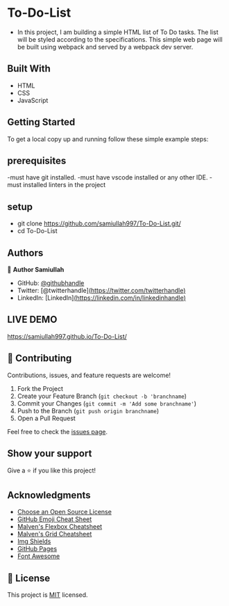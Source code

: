 # To-Do-List

- In this project, I am building a simple HTML list of To Do tasks. The list will be styled according to the specifications. This simple web page will be built using webpack and served by a webpack dev server.


## Built With

- HTML
- CSS
- JavaScript

## Getting Started
To get a local copy up and running follow these simple example steps:
## prerequisites
-must have git installed.
-must have vscode installed or any other IDE.
-must installed linters in the project


## setup
- git clone https://github.com/samiullah997/To-Do-List.git/
- cd To-Do-List


## Authors

👤 **Author Samiullah**

- GitHub: [@githubhandle]([https://github.com/githubhandle](https://github.com/samiullah997))
- Twitter: [@twitterhandle][(https://twitter.com/twitterhandle)](https://twitter.com/samiullahk997)
- LinkedIn: [LinkedIn][(https://linkedin.com/in/linkedinhandle)](https://www.linkedin.com/in/samiullah-khan-2702b7171/)


## LIVE DEMO
https://samiullah997.github.io/To-Do-List/

## 🤝 Contributing

Contributions, issues, and feature requests are welcome!

1. Fork the Project
2. Create your Feature Branch (`git checkout -b 'branchname`)
3. Commit your Changes (`git commit -m 'Add some branchname'`)
4. Push to the Branch (`git push origin branchname`)
5. Open a Pull Request

Feel free to check the [issues page](../../issues/).

## Show your support

Give a ⭐️ if you like this project!


## Acknowledgments

* [Choose an Open Source License](https://choosealicense.com)
* [GitHub Emoji Cheat Sheet](https://www.webpagefx.com/tools/emoji-cheat-sheet)
* [Malven's Flexbox Cheatsheet](https://flexbox.malven.co/)
* [Malven's Grid Cheatsheet](https://grid.malven.co/)
* [Img Shields](https://shields.io)
* [GitHub Pages](https://pages.github.com)
* [Font Awesome](https://fontawesome.com)

## 📝 License

This project is [MIT](./MIT.md) licensed.
